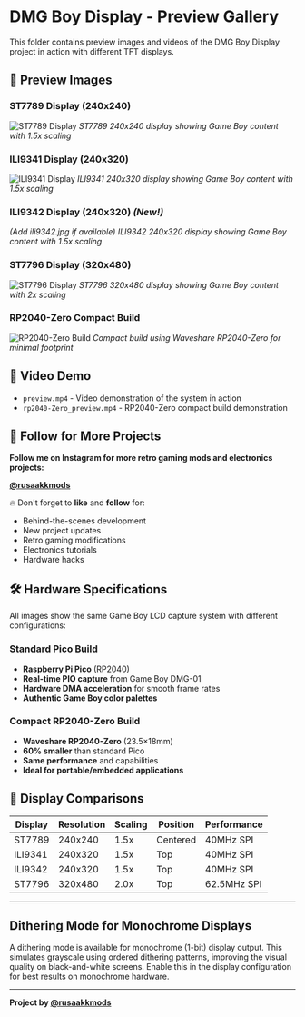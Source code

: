 # DMG Boy Display - Preview Gallery

This folder contains preview images and videos of the DMG Boy Display project in action with different TFT displays.

## 📸 Preview Images

### ST7789 Display (240x240)
![ST7789 Display](st7789_cs.jpg)
*ST7789 240x240 display showing Game Boy content with 1.5x scaling*

### ILI9341 Display (240x320)
![ILI9341 Display](ili9341.jpg)
*ILI9341 240x320 display showing Game Boy content with 1.5x scaling*


### ILI9342 Display (240x320) *(New!)*
*(Add ili9342.jpg if available)*
*ILI9342 240x320 display showing Game Boy content with 1.5x scaling*

### ST7796 Display (320x480)
![ST7796 Display](st7796.jpg)
*ST7796 320x480 display showing Game Boy content with 2x scaling*

### RP2040-Zero Compact Build
![RP2040-Zero Build](rp2040-Zero.jpg)
*Compact build using Waveshare RP2040-Zero for minimal footprint*

## 🎥 Video Demo
- `preview.mp4` - Video demonstration of the system in action
- `rp2040-Zero_preview.mp4` - RP2040-Zero compact build demonstration

## 📱 Follow for More Projects

**Follow me on Instagram for more retro gaming mods and electronics projects:**

**[@rusaakkmods](https://www.instagram.com/rusaakkmods/)**

🔥 Don't forget to **like** and **follow** for:
- Behind-the-scenes development
- New project updates
- Retro gaming modifications
- Electronics tutorials
- Hardware hacks

## 🛠️ Hardware Specifications

All images show the same Game Boy LCD capture system with different configurations:

### Standard Pico Build
- **Raspberry Pi Pico** (RP2040)
- **Real-time PIO capture** from Game Boy DMG-01
- **Hardware DMA acceleration** for smooth frame rates
- **Authentic Game Boy color palettes**

### Compact RP2040-Zero Build  
- **Waveshare RP2040-Zero** (23.5×18mm)
- **60% smaller** than standard Pico
- **Same performance** and capabilities
- **Ideal for portable/embedded applications**

## 📐 Display Comparisons

| Display  | Resolution | Scaling | Position | Performance |
|----------|------------|---------|----------|-------------|
| ST7789   | 240x240    | 1.5x    | Centered | 40MHz SPI   |
| ILI9341  | 240x320    | 1.5x    | Top      | 40MHz SPI   |
| ILI9342  | 240x320    | 1.5x    | Top      | 40MHz SPI   |
| ST7796   | 320x480    | 2.0x    | Top      | 62.5MHz SPI |

---

## Dithering Mode for Monochrome Displays

A dithering mode is available for monochrome (1-bit) display output. This simulates grayscale using ordered dithering patterns, improving the visual quality on black-and-white screens. Enable this in the display configuration for best results on monochrome hardware.

---

**Project by [@rusaakkmods](https://www.instagram.com/rusaakkmods/)**
